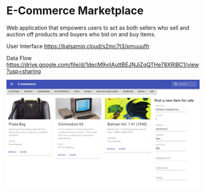 # E-Commerce Marketplace

Web application that empowers users to act as both sellers who sell and auction off products and buyers who bid on and buy items.

User Interface
https://balsamiq.cloud/s2mc7t3/pmuuufh

Data Flow
https://drive.google.com/file/d/1decM9vjIAuttBEJNJiZqQTHe78XRlBC1/view?usp=sharing


![Project image](/client/public/projectimage.png)